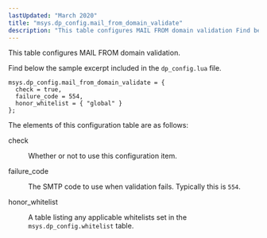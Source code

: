 ```yaml
---
lastUpdated: "March 2020"
title: "msys.dp_config.mail_from_domain_validate"
description: "This table configures MAIL FROM domain validation Find below the sample excerpt included in the dp config lua file The elements of this configuration table are as follows check Whether or not to use this configuration item failure code The SMTP code to use when validation fails Typically this is..."
---
```


This table configures MAIL FROM domain validation.

Find below the sample excerpt included in the `dp_config.lua` file.

```
msys.dp_config.mail_from_domain_validate = {
  check = true,
  failure_code = 554,
  honor_whitelist = { "global" }
};
```

The elements of this configuration table are as follows:

<dl class="variablelist">

<dt>check</dt>

<dd>

Whether or not to use this configuration item.

</dd>

<dt>failure_code</dt>

<dd>

The SMTP code to use when validation fails. Typically this is `554`.

</dd>

<dt>honor_whitelist</dt>

<dd>

A table listing any applicable whitelists set in the `msys.dp_config.whitelist` table.

</dd>

</dl>